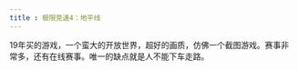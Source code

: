 ```yaml
---
title : 极限竞速4：地平线
---
```


19年买的游戏，一个蛮大的开放世界，超好的画质，仿佛一个截图游戏。赛事非常多，还有在线赛事。唯一的缺点就是人不能下车走路。

<ImageList value="games/jxjs4/" imgName="极限竞速" :number="40"/>